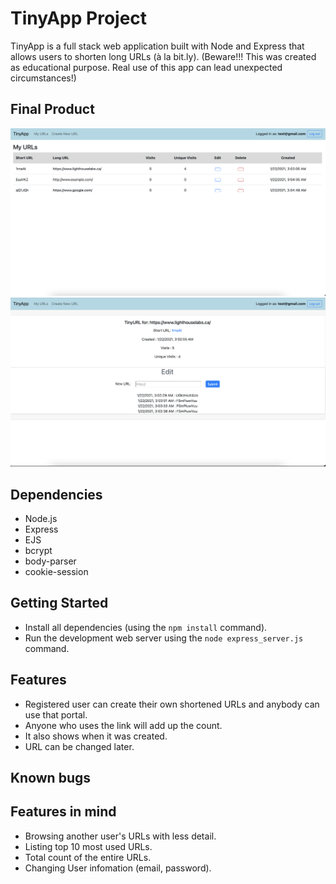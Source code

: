 # TinyApp Project

TinyApp is a full stack web application built with Node and Express that allows users to shorten long URLs (à la bit.ly).
(Beware!!! This was created as educational purpose. Real use of this app can lead unexpected circumstances!)

## Final Product

!["This is the main scree when user is Logged in. It displays user's own shortened URLs."](https://github.com/chanoonna/tinyapp/blob/master/docs/tinyapp2.png)
!["This is URL edit page with more details about the URL."](https://github.com/chanoonna/tinyapp/blob/master/docs/tinyapp1.png)

## Dependencies

- Node.js
- Express
- EJS
- bcrypt
- body-parser
- cookie-session

## Getting Started

- Install all dependencies (using the `npm install` command).
- Run the development web server using the `node express_server.js` command.

## Features

- Registered user can create their own shortened URLs and anybody can use that portal.
- Anyone who uses the link will add up the count.
- It also shows when it was created.
- URL can be changed later.


## Known bugs

## Features in mind

- Browsing another user's URLs with less detail.
- Listing top 10 most used URLs.
- Total count of the entire URLs.
- Changing User infomation (email, password).